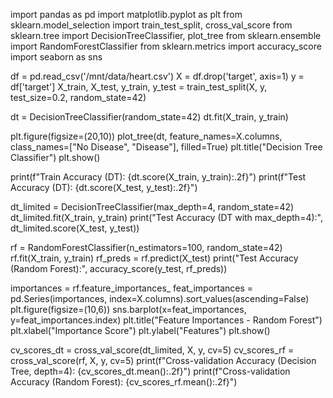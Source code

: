 import pandas as pd
import matplotlib.pyplot as plt
from sklearn.model_selection import train_test_split, cross_val_score
from sklearn.tree import DecisionTreeClassifier, plot_tree
from sklearn.ensemble import RandomForestClassifier
from sklearn.metrics import accuracy_score
import seaborn as sns

df = pd.read_csv('/mnt/data/heart.csv')
X = df.drop('target', axis=1)
y = df['target']
X_train, X_test, y_train, y_test = train_test_split(X, y, test_size=0.2, random_state=42)

dt = DecisionTreeClassifier(random_state=42)
dt.fit(X_train, y_train)

plt.figure(figsize=(20,10))
plot_tree(dt, feature_names=X.columns, class_names=["No Disease", "Disease"], filled=True)
plt.title("Decision Tree Classifier")
plt.show()

print(f"Train Accuracy (DT): {dt.score(X_train, y_train):.2f}")
print(f"Test Accuracy (DT): {dt.score(X_test, y_test):.2f}")

dt_limited = DecisionTreeClassifier(max_depth=4, random_state=42)
dt_limited.fit(X_train, y_train)
print("Test Accuracy (DT with max_depth=4):", dt_limited.score(X_test, y_test))

rf = RandomForestClassifier(n_estimators=100, random_state=42)
rf.fit(X_train, y_train)
rf_preds = rf.predict(X_test)
print("Test Accuracy (Random Forest):", accuracy_score(y_test, rf_preds))

importances = rf.feature_importances_
feat_importances = pd.Series(importances, index=X.columns).sort_values(ascending=False)
plt.figure(figsize=(10,6))
sns.barplot(x=feat_importances, y=feat_importances.index)
plt.title("Feature Importances - Random Forest")
plt.xlabel("Importance Score")
plt.ylabel("Features")
plt.show()

cv_scores_dt = cross_val_score(dt_limited, X, y, cv=5)
cv_scores_rf = cross_val_score(rf, X, y, cv=5)
print(f"Cross-validation Accuracy (Decision Tree, depth=4): {cv_scores_dt.mean():.2f}")
print(f"Cross-validation Accuracy (Random Forest): {cv_scores_rf.mean():.2f}")
